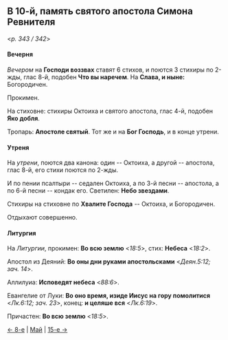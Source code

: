
## В 10-й, память святого апостола Симона Ревнителя

<*p. 343 / 342*>

#### Вечерня

*Вечером* на **Господи воззвах** ставят 6 стихов, и поются 3 стихиры по 2-жды, глас 8-й, 
подобен **Что вы наречем**. На **Слава, и ныне:** Богородичен. 

Прокимен. 

На стиховне: стихиры Октоиха и святого апостола, глас 4-й, подобен **Яко добля**. 

Тропарь: **Апостоле святый**. Тот же и на **Бог Господь**, и в конце утрени. 

#### Утреня

На *утрени*, поются два канона: один -- Октоиха, а другой -- апостола, глас 8-й, его стихи поются по 2-жды. 

И по пении псалтыри -- седален Октоиха, а по 3-й песни -- апостола, а по 6-й песни -- кондак его. 
Светилен: **Небо звездами**. 

Стихиры на стиховне по **Хвалите Господа** -- Октоиха, и Богородичен. 

Отдыхают совершенно. 

#### Литургия

На *Литургии*, прокимен: **Во всю землю** <*18:5*>, стих: **Небеса** <*18:2*>.
 
Апостол из Деяний: **Во оны дни руками апостольсками** <*Деян.5:12; зач. 14*>. 

Аллилуиа: **Исповедят небеса** <*88:6*>. 
 
Евангелие от Луки: **Во оно время, изиде Иисус на гору помолитися** <*Лк.6:12; зач. 23*>, 
конец: **и целяше вся** <*Лк.6:19*>.  
 
Причастен: **Во всю землю** <*18:5*>. 

[← 8-е](05_08_EUR.ru.md) | [Май](README.md#10-й) | [15-е →](05_15_AST.ru.md)
